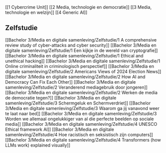 [[1 Cybercrime Unit]]
[[2 Media, technologie en democratie]]
[[3 Media, technologie en welzijn]]
[[4 Generic AI]]

## Zelfstudie
[[Bachelor 3/Media en digitale samenleving/Zelfstudie/1 A comprehensive review study of cyber-attacks and cyber security]]
[[Bachelor 3/Media en digitale samenleving/Zelfstudie/1 Een kijkje in de wereld van cryptografie]]
[[Bachelor 3/Media en digitale samenleving/Zelfstudie/1 Ethical and unethical hacking]]
[[Bachelor 3/Media en digitale samenleving/Zelfstudie/1 Online criminaliteit in criminologisch perspectief]]
[[Bachelor 3/Media en digitale samenleving/Zelfstudie/2 Americans Views of 2024 Election News]]
[[Bachelor 3/Media en digitale samenleving/Zelfstudie/2 How AI and Democracy Can Fix Each Other]]
[[Bachelor 3/Media en digitale samenleving/Zelfstudie/2 Veranderend mediagebruik door jongeren]]
[[Bachelor 3/Media en digitale samenleving/Zelfstudie/2 Werken de media de democratie tegen?]]
[[Bachelor 3/Media en digitale samenleving/Zelfstudie/3 Schermgeluk en Schermverdriet]]
[[Bachelor 3/Media en digitale samenleving/Zelfstudie/3 Waarom ga jij vanavond weer te laat naar bed]]
[[Bachelor 3/Media en digitale samenleving/Zelfstudie/3 Worden we allemaal ongelukkiger van al die perfecte beelden op sociale media]]
[[Bachelor 3/Media en digitale samenleving/Zelfstudie/4 UNESCO Ethical framework AI]]
[[Bachelor 3/Media en digitale samenleving/Zelfstudie/4 Hoe racistisch en seksistisch zijn computers]]
[[Bachelor 3/Media en digitale samenleving/Zelfstudie/4 Transformers (how LLMs work) explained visually]]